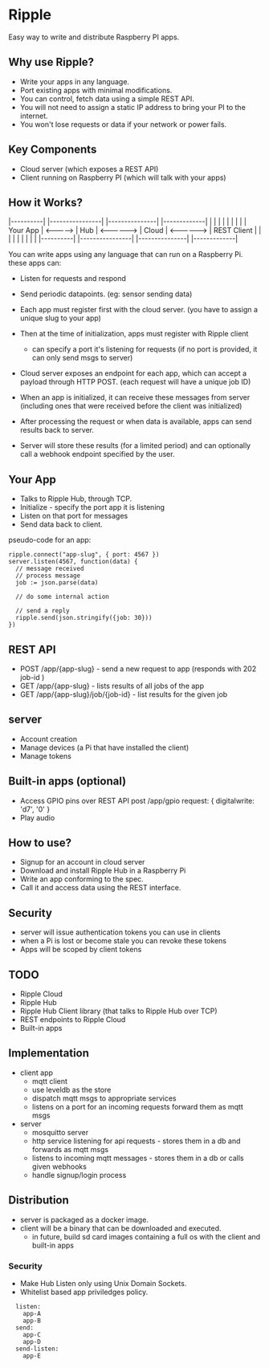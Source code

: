 # Ripple

Easy way to write and distribute Raspberry PI apps.

## Why use Ripple?

* Write your apps in any language.
* Port existing apps with minimal modifications.
* You can control, fetch data using a simple REST API.
* You will not need to assign a static IP address to bring your PI to the internet.
* You won't lose requests or data if your network or power fails.

## Key Components

* Cloud server (which exposes a REST API)
* Client running on Raspberry PI (which will talk with your apps)

## How it Works?

|----------|           |----------------|           |---------------|            |-------------|
|          |           |                |           |               |            |             |
| Your App |  <----->  |     Hub        |  <------> |    Cloud      |  <------>  | REST Client |
|          |           |                |           |               |            |             |
|----------|           |----------------|           |---------------|            |-------------|

You can write apps using any language that can run on a Raspberry Pi. these apps can:
* Listen for requests and respond
* Send periodic datapoints. (eg: sensor sending data)

* Each app must register first with the cloud server. (you have to assign a unique slug to your app)
* Then at the time of initialization, apps must register with Ripple client
  - can specify a port it's listening for requests (if no port is provided, it can only send msgs to server)
* Cloud server exposes an endpoint for each app, which can accept a payload through HTTP POST. (each request will have a unique job ID)
* When an app is initialized, it can receive these messages from server (including ones that were received before the client was initialized)
* After processing the request or when data is available, apps can send results back to server.
* Server will store these results (for a limited period) and can optionally call a webhook endpoint specified by the user.

## Your App

* Talks to Ripple Hub, through TCP.
* Initialize - specify the port app it is listening
* Listen on that port for messages
* Send data back to client.

pseudo-code for an app:
```
ripple.connect("app-slug", { port: 4567 })
server.listen(4567, function(data) {
  // message received
  // process message
  job := json.parse(data)

  // do some internal action

  // send a reply
  ripple.send(json.stringify({job: 30}))
})
```

## REST API

* POST /app/{app-slug}  - send a new request to app (responds with 202 job-id )
* GET /app/{app-slug}   - lists results of all jobs of the app
* GET /app/{app-slug}/job/{job-id}  - list results for the given job

## server

* Account creation
* Manage devices (a Pi that have installed the client)
* Manage tokens

## Built-in apps (optional)

* Access GPIO pins over REST API
  post /app/gpio
  request:
  {
    digitalwrite: 'd7', '0'
  }
* Play audio

## How to use?

* Signup for an account in cloud server
* Download and install Ripple Hub in a Raspberry Pi
* Write an app conforming to the spec.
* Call it and access data using the REST interface.

## Security

* server will issue authentication tokens you can use in clients
* when a Pi is lost or become stale you can revoke these tokens
* Apps will be scoped by client tokens

## TODO

* Ripple Cloud
* Ripple Hub
* Ripple Hub Client library (that talks to Ripple Hub over TCP)
* REST endpoints to Ripple Cloud
* Built-in apps

## Implementation

* client app
  - mqtt client
  - use leveldb as the store
  - dispatch mqtt msgs to appropriate services
  - listens on a port for an incoming requests forward them as mqtt msgs
* server
  - mosquitto server
  - http service listening for api requests - stores them in a db and forwards as mqtt msgs
  - listens to incoming mqtt messages - stores them in a db or calls given webhooks
  - handle signup/login process

## Distribution

* server is packaged as a docker image.
* client will be a binary that can be downloaded and executed.
  - in future, build sd card images containing a full os with the client and built-in apps

### Security

* Make Hub Listen only using Unix Domain Sockets.
* Whitelist based app priviledges policy.

```
  listen:
    app-A
    app-B
  send:
    app-C
    app-D
  send-listen:
    app-E
```
